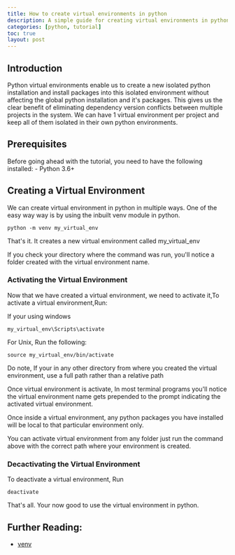 ```yaml
---
title: How to create virtual environments in python
description: A simple guide for creating virtual environments in python
categories: [python, tutorial]
toc: true
layout: post
---
```


## Introduction

Python virtual environments enable us to create a new isolated python installation and install packages into this isolated environment without affecting the global python installation and it's packages. 
This gives us the clear benefit of eliminating dependency version conflicts between multiple projects in the system. We can have 1 virtual environment per project and keep all of them isolated in their own python environments.

## Prerequisites

Before going ahead with the tutorial, you need to have the following installed:
    - Python 3.6+

## Creating a Virtual Environment

We can create virtual environment in python in multiple ways. One of the easy way way is by using the inbuilt venv module in python.

```
python -m venv my_virtual_env
```

That's it. It creates a new virtual environment called my_virtual_env

If you check your directory where the command was run, you'll notice a folder created with the virtual environment name.

### Activating the Virtual Environment

Now that we have created a virtual environment, we need to activate it,To activate a virtual environment,Run:

If your using windows

```
my_virtual_env\Scripts\activate
```

For Unix, Run the following:

```
source my_virtual_env/bin/activate
```

Do note, If your in any other directory from where you created the virtual environment, use a full path rather than a relative path

Once virtual environment is activate, In most terminal programs you'll notice the virtual environment name gets prepended to the prompt indicating the activated virtual environment.

Once inside a virtual environment, any python packages you have installed will be local to that particular environment only. 

You can activate virtual environment from any folder just run the command above with the correct path where your environment is created.

### Decactivating the Virtual Environment

To deactivate a virtual environment, Run

```
deactivate
```

That's all. Your now good to use the virtual environment in python.

## Further Reading:

- [venv](https://docs.python.org/3/library/venv.html)



